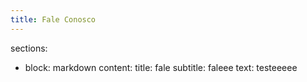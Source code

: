 ```yaml
---
title: Fale Conosco
---
```


sections:
  - block: markdown
    content:
      title: fale
      subtitle: faleee
      text: testeeeee


